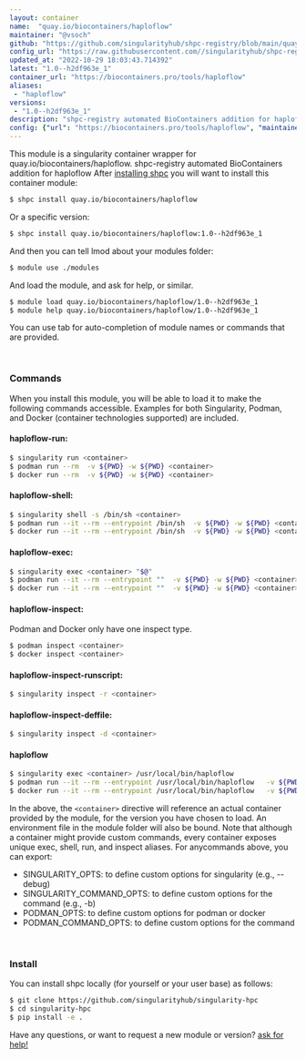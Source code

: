 ```yaml
---
layout: container
name:  "quay.io/biocontainers/haploflow"
maintainer: "@vsoch"
github: "https://github.com/singularityhub/shpc-registry/blob/main/quay.io/biocontainers/haploflow/container.yaml"
config_url: "https://raw.githubusercontent.com//singularityhub/shpc-registry/main/quay.io/biocontainers/haploflow/container.yaml"
updated_at: "2022-10-29 18:03:43.714392"
latest: "1.0--h2df963e_1"
container_url: "https://biocontainers.pro/tools/haploflow"
aliases:
 - "haploflow"
versions:
 - "1.0--h2df963e_1"
description: "shpc-registry automated BioContainers addition for haploflow"
config: {"url": "https://biocontainers.pro/tools/haploflow", "maintainer": "@vsoch", "description": "shpc-registry automated BioContainers addition for haploflow", "latest": {"1.0--h2df963e_1": "sha256:1485875272bbe20ce2f994e9b5c161469eefb57bcf4b7526a4bdacfdc2940c2f"}, "tags": {"1.0--h2df963e_1": "sha256:1485875272bbe20ce2f994e9b5c161469eefb57bcf4b7526a4bdacfdc2940c2f"}, "docker": "quay.io/biocontainers/haploflow", "aliases": {"haploflow": "/usr/local/bin/haploflow"}}
---
```


This module is a singularity container wrapper for quay.io/biocontainers/haploflow.
shpc-registry automated BioContainers addition for haploflow
After [installing shpc](#install) you will want to install this container module:


```bash
$ shpc install quay.io/biocontainers/haploflow
```

Or a specific version:

```bash
$ shpc install quay.io/biocontainers/haploflow:1.0--h2df963e_1
```

And then you can tell lmod about your modules folder:

```bash
$ module use ./modules
```

And load the module, and ask for help, or similar.

```bash
$ module load quay.io/biocontainers/haploflow/1.0--h2df963e_1
$ module help quay.io/biocontainers/haploflow/1.0--h2df963e_1
```

You can use tab for auto-completion of module names or commands that are provided.

<br>

### Commands

When you install this module, you will be able to load it to make the following commands accessible.
Examples for both Singularity, Podman, and Docker (container technologies supported) are included.

#### haploflow-run:

```bash
$ singularity run <container>
$ podman run --rm  -v ${PWD} -w ${PWD} <container>
$ docker run --rm  -v ${PWD} -w ${PWD} <container>
```

#### haploflow-shell:

```bash
$ singularity shell -s /bin/sh <container>
$ podman run --it --rm --entrypoint /bin/sh  -v ${PWD} -w ${PWD} <container>
$ docker run --it --rm --entrypoint /bin/sh  -v ${PWD} -w ${PWD} <container>
```

#### haploflow-exec:

```bash
$ singularity exec <container> "$@"
$ podman run --it --rm --entrypoint ""  -v ${PWD} -w ${PWD} <container> "$@"
$ docker run --it --rm --entrypoint ""  -v ${PWD} -w ${PWD} <container> "$@"
```

#### haploflow-inspect:

Podman and Docker only have one inspect type.

```bash
$ podman inspect <container>
$ docker inspect <container>
```

#### haploflow-inspect-runscript:

```bash
$ singularity inspect -r <container>
```

#### haploflow-inspect-deffile:

```bash
$ singularity inspect -d <container>
```


#### haploflow

```bash
$ singularity exec <container> /usr/local/bin/haploflow
$ podman run --it --rm --entrypoint /usr/local/bin/haploflow   -v ${PWD} -w ${PWD} <container> -c " $@"
$ docker run --it --rm --entrypoint /usr/local/bin/haploflow   -v ${PWD} -w ${PWD} <container> -c " $@"
```



In the above, the `<container>` directive will reference an actual container provided
by the module, for the version you have chosen to load. An environment file in the
module folder will also be bound. Note that although a container
might provide custom commands, every container exposes unique exec, shell, run, and
inspect aliases. For anycommands above, you can export:

 - SINGULARITY_OPTS: to define custom options for singularity (e.g., --debug)
 - SINGULARITY_COMMAND_OPTS: to define custom options for the command (e.g., -b)
 - PODMAN_OPTS: to define custom options for podman or docker
 - PODMAN_COMMAND_OPTS: to define custom options for the command

<br>

### Install

You can install shpc locally (for yourself or your user base) as follows:

```bash
$ git clone https://github.com/singularityhub/singularity-hpc
$ cd singularity-hpc
$ pip install -e .
```

Have any questions, or want to request a new module or version? [ask for help!](https://github.com/singularityhub/singularity-hpc/issues)